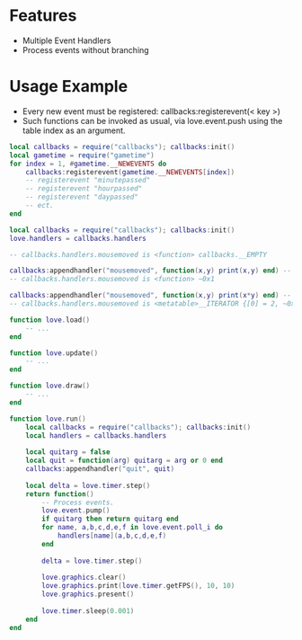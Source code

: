 # Features
* Multiple Event Handlers
* Process events without branching
# Usage Example
* Every new event must be registered: callbacks:registerevent(< key >)
* Such functions can be invoked as usual, via love.event.push using the table index as an argument.
``` lua
local callbacks = require("callbacks"); callbacks:init()
local gametime = require("gametime")
for index = 1, #gametime.__NEWEVENTS do
    callbacks:registerevent(gametime.__NEWEVENTS[index])
    -- registerevent "minutepassed"
    -- registerevent "hourpassed"
    -- registerevent "daypassed"
    -- ect.
end

```

``` lua
local callbacks = require("callbacks"); callbacks:init()
love.handlers = callbacks.handlers

-- callbacks.handlers.mousemoved is <function> callbacks.__EMPTY

callbacks:appendhandler("mousemoved", function(x,y) print(x,y) end) -- return's function ~0x1
-- callbacks.handlers.mousemoved is <function> ~0x1

callbacks:appendhandler("mousemoved", function(x,y) print(x*y) end) -- return's function ~0x2
-- callbacks.handlers.mousemoved is <metatable>__ITERATOR {[0] = 2, ~0x1, ~0x2 }

function love.load()
    -- ...
end

function love.update()
    -- ...
end

function love.draw()
    -- ...
end
```

``` lua
function love.run()    
    local callbacks = require("callbacks"); callbacks:init()
    local handlers = callbacks.handlers
    
    local quitarg = false
    local quit = function(arg) quitarg = arg or 0 end
    callbacks:appendhandler("quit", quit)
    
    local delta = love.timer.step()
    return function()
        -- Process events.
        love.event.pump()
        if quitarg then return quitarg end
        for name, a,b,c,d,e,f in love.event.poll_i do
            handlers[name](a,b,c,d,e,f)
        end
        
        delta = love.timer.step()
        
        love.graphics.clear()
        love.graphics.print(love.timer.getFPS(), 10, 10)
        love.graphics.present()
        
        love.timer.sleep(0.001)
    end
end
```
